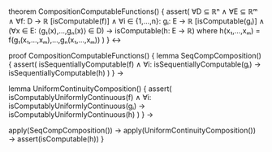 theorem CompositionComputableFunctions() {
  assert(
    ∀D ⊆ ℝⁿ ∧ ∀E ⊆ ℝᵐ ∧
    ∀f: D → ℝ [isComputable(f)] ∧
    ∀i ∈ {1,...,n}: gᵢ: E → ℝ [isComputable(gᵢ)] ∧
    (∀x ∈ E: ⟨g₁(x),...,gₙ(x)⟩ ∈ D) →
    isComputable(h: E → ℝ) where
    h(x₁,...,xₘ) = f(g₁(x₁,...,xₘ),...,gₙ(x₁,...,xₘ))
  )
} ↔

proof CompositionComputableFunctions() {
  lemma SeqCompComposition() {
    assert(
      isSequentiallyComputable(f) ∧
      ∀i: isSequentiallyComputable(gᵢ) →
      isSequentiallyComputable(h)
    )
  } →
  
  lemma UniformContinuityComposition() {
    assert(
      isComputablyUniformlyContinuous(f) ∧
      ∀i: isComputablyUniformlyContinuous(gᵢ) →
      isComputablyUniformlyContinuous(h)
    )
  } →
  
  apply(SeqCompComposition()) →
  apply(UniformContinuityComposition()) →
  assert(isComputable(h))
}